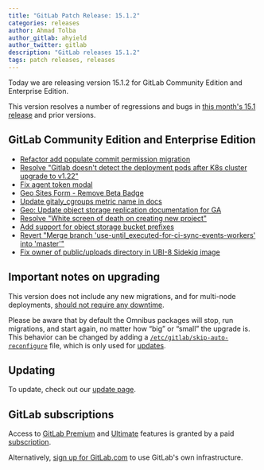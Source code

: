 ```yaml
---
title: "GitLab Patch Release: 15.1.2"
categories: releases
author: Ahmad Tolba
author_gitlab: ahyield
author_twitter: gitlab
description: "GitLab releases 15.1.2"
tags: patch releases, releases
---
```


<!-- For detailed instructions on how to complete this, please see https://gitlab.com/gitlab-org/release/docs/blob/master/general/patch/blog-post.md -->

Today we are releasing version 15.1.2 for GitLab Community Edition and Enterprise Edition.

This version resolves a number of regressions and bugs in
[this month's 15.1 release](/releases/2022/06/22/gitlab-15-1-released/) and
prior versions.

## GitLab Community Edition and Enterprise Edition


* [Refactor add populate commit permission migration](https://gitlab.com/gitlab-org/gitlab/-/merge_requests/90282)
* [Resolve "Gitlab doesn't detect the deployment pods after K8s cluster upgrade to v1.22"](https://gitlab.com/gitlab-org/gitlab/-/merge_requests/90448)
* [Fix agent token modal](https://gitlab.com/gitlab-org/gitlab/-/merge_requests/90644)
* [Geo Sites Form - Remove Beta Badge](https://gitlab.com/gitlab-org/gitlab/-/merge_requests/90707)
* [Update gitaly_cgroups metric name in docs](https://gitlab.com/gitlab-org/gitlab/-/merge_requests/90751)
* [Geo: Update object storage replication documentation for GA](https://gitlab.com/gitlab-org/gitlab/-/merge_requests/90760)
* [Resolve "White screen of death on creating new project"](https://gitlab.com/gitlab-org/gitlab/-/merge_requests/91282)
* [Add support for object storage bucket prefixes](https://gitlab.com/gitlab-org/gitlab/-/merge_requests/91307)
* [Revert "Merge branch 'use-until_executed-for-ci-sync-events-workers' into 'master'"](https://gitlab.com/gitlab-org/gitlab/-/merge_requests/91429)
* [Fix owner of public/uploads directory in UBI-8 Sidekiq image](https://gitlab.com/gitlab-org/build/CNG/-/merge_requests/1063)
<!-- {{ MERGE_REQUEST_LIST }} -->

## Important notes on upgrading

This version does not include any new migrations, and for multi-node deployments, [should not require any downtime](https://docs.gitlab.com/ee/update/#upgrading-without-downtime).

Please be aware that by default the Omnibus packages will stop, run migrations,
and start again, no matter how “big” or “small” the upgrade is. This behavior
can be changed by adding a [`/etc/gitlab/skip-auto-reconfigure`](http://docs.gitlab.com/omnibus/update/README.html) file,
which is only used for [updates](https://docs.gitlab.com/omnibus/update/README.html).

## Updating

To update, check out our [update page](/update/).

## GitLab subscriptions

Access to [GitLab Premium](/pricing/premium/) and [Ultimate](/pricing/ultimate/) features is granted by a paid [subscription](/pricing/).

Alternatively, [sign up for GitLab.com](https://gitlab.com/users/sign_in)
to use GitLab's own infrastructure.
